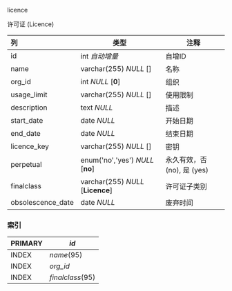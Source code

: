 licence

许可证 (Licence)





| 列                | 类型                              | 注释                        |
| :---------------- | --------------------------------- | --------------------------- |
| id                | int *自动增量*                    | 自增ID                      |
| name              | varchar(255) *NULL* []            | 名称                        |
| org_id            | int *NULL* [**0**]                | 组织                        |
| usage_limit       | varchar(255) *NULL* []            | 使用限制                    |
| description       | text *NULL*                       | 描述                        |
| start_date        | date *NULL*                       | 开始日期                    |
| end_date          | date *NULL*                       | 结束日期                    |
| licence_key       | varchar(255) *NULL* []            | 密钥                        |
| perpetual         | enum('no','yes') *NULL* [**no**]  | 永久有效，否 (no), 是 (yes) |
| finalclass        | varchar(255) *NULL* [**Licence**] | 许可证子类别                |
| obsolescence_date | date *NULL*                       | 废弃时间                    |

### 索引

| PRIMARY | *id*             |
| :------ | ---------------- |
| INDEX   | *name*(95)       |
| INDEX   | *org_id*         |
| INDEX   | *finalclass*(95) |